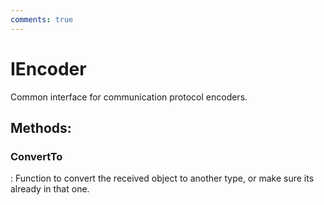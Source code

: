 ```yaml
---
comments: true
---
```

# IEncoder

Common interface for communication protocol encoders. 


## **Methods**:

### **ConvertTo**
: Function to convert the received object to another type, or make sure its already in that one. 